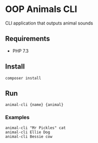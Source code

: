 # OOP Animals CLI
CLI application that outputs animal sounds

## Requirements
- PHP 7.3

## Install
```shell
composer install
```

## Run
```shell
animal-cli {name} {animal}
```

### Examples
```shell
animal-cli "Mr Pickles" cat
animal-cli Ellie Dog
animal-cli Bessie cow
```
